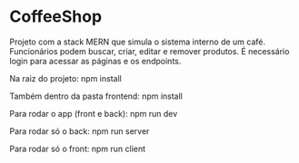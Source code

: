# CoffeeShop
Projeto com a stack MERN que simula o sistema interno de um café.
Funcionários podem buscar, criar, editar e remover produtos.
É necessário login para acessar as páginas e os endpoints.

Na raiz do projeto:
npm install

Também dentro da pasta frontend:
npm install

Para rodar o app (front e back):
npm run dev

Para rodar só o back:
npm run server

Para rodar só o front:
npm run client
